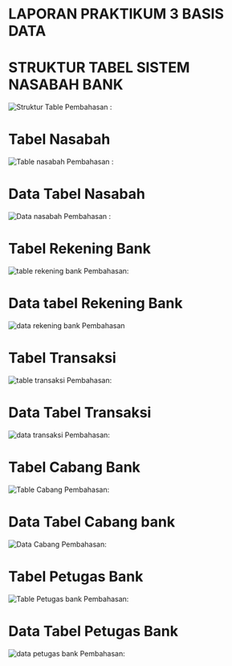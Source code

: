 # LAPORAN PRAKTIKUM 3 BASIS DATA
# STRUKTUR TABEL SISTEM NASABAH BANK
![Struktur Table](https://github.com/HafidzAshshidiqi/BASDA-Laporan-3/assets/125180024/f80c9737-7742-4687-869b-11607e49789a)
Pembahasan :
# Tabel Nasabah
![Table nasabah](https://github.com/HafidzAshshidiqi/BASDA-Laporan-3/assets/125180024/02d61e98-00b1-4354-8ef0-5f54d30428c0)
Pembahasan :

# Data Tabel Nasabah
![Data nasabah](https://github.com/HafidzAshshidiqi/BASDA-Laporan-3/assets/125180024/c49896a2-dac2-48fe-81b4-dc41f8c18692)
Pembahasan :

# Tabel Rekening Bank
![table rekening bank](https://github.com/HafidzAshshidiqi/BASDA-Laporan-3/assets/125180024/59845cda-8409-4573-996e-aa1987e1f9bc)
Pembahasan:

# Data tabel Rekening Bank
![data rekening bank](https://github.com/HafidzAshshidiqi/BASDA-Laporan-3/assets/125180024/4699aed5-9f7c-48c0-822c-5cc1b73d4fc7)
Pembahasan

# Tabel Transaksi
![table transaksi](https://github.com/HafidzAshshidiqi/BASDA-Laporan-3/assets/125180024/992cd054-be03-4794-bf41-e730081808ca)
Pembahasan:

# Data Tabel Transaksi
![data transaksi](https://github.com/HafidzAshshidiqi/BASDA-Laporan-3/assets/125180024/acbc52a8-fe03-4cd7-b36c-290a1712659d)
Pembahasan:

# Tabel Cabang Bank
![Table Cabang](https://github.com/HafidzAshshidiqi/BASDA-Laporan-3/assets/125180024/22b8b580-393f-4388-85c5-d997a15b9e70)
Pembahasan:

# Data Tabel Cabang bank
![Data Cabang](https://github.com/HafidzAshshidiqi/BASDA-Laporan-3/assets/125180024/0b74d1cb-7216-4e68-9a50-04828db4d921)
Pembahasan:

# Tabel Petugas Bank
![Table Petugas bank](https://github.com/HafidzAshshidiqi/BASDA-Laporan-3/assets/125180024/05ab9ca6-bdbc-4773-95aa-076331ace6b8)
Pembahasan:

# Data Tabel Petugas Bank
![data petugas bank](https://github.com/HafidzAshshidiqi/BASDA-Laporan-3/assets/125180024/3142c025-4b29-41ba-8e4b-78d93b3de653)
Pembahasan:
